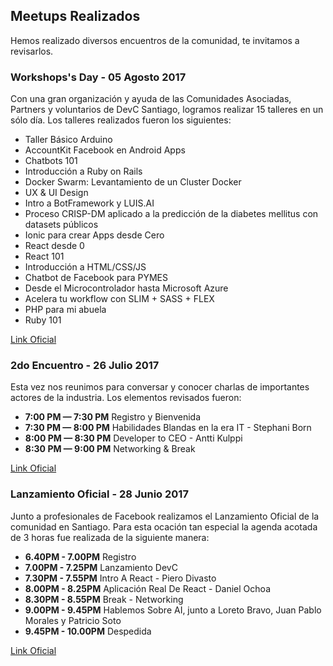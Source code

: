 ## Meetups Realizados
Hemos realizado diversos encuentros de la comunidad, te invitamos a revisarlos.

### Workshops's Day - 05 Agosto 2017
Con una gran organización y ayuda de las Comunidades Asociadas, Partners y voluntarios de DevC Santiago, logramos realizar 15 talleres en un sólo día. Los talleres realizados fueron los siguientes:

* Taller Básico Arduino
* AccountKit Facebook en Android Apps
* Chatbots 101
* Introducción a Ruby on Rails
* Docker Swarm: Levantamiento de un Cluster Docker
* UX & UI Design
* Intro a BotFramework y LUIS.AI
* Proceso CRISP-DM aplicado a la predicción de la diabetes mellitus con datasets públicos
* Ionic para crear Apps desde Cero
* React desde 0
* React 101
* Introducción a HTML/CSS/JS
* Chatbot de Facebook para PYMES
* Desde el Microcontrolador hasta Microsoft Azure
* Acelera tu workflow con SLIM + SASS + FLEX
* PHP para mi abuela
* Ruby 101

[Link Oficial](https://www.facebook.com/events/118201312153260)

### 2do Encuentro - 26 Julio 2017
Esta vez nos reunimos para conversar y conocer charlas de importantes actores de la industria. Los elementos revisados fueron:

* **7:00 PM — 7:30 PM** Registro y Bienvenida
* **7:30 PM — 8:00 PM** Habilidades Blandas en la era IT - Stephani Born
* **8:00 PM — 8:30 PM** Developer to CEO - Antti Kulppi
* **8:30 PM — 9:00 PM** Networking & Break

[Link Oficial](https://www.facebook.com/events/1184213805015921)

### Lanzamiento Oficial - 28 Junio 2017
Junto a profesionales de Facebook realizamos el Lanzamiento Oficial de la comunidad en Santiago. Para esta ocación tan especial la agenda acotada de 3 horas fue realizada de la siguiente manera:

* **6.40PM - 7.00PM** Registro
* **7.00PM - 7.25PM** Lanzamiento DevC
* **7.30PM - 7.55PM** Intro A React - Piero Divasto
* **8.00PM - 8.25PM** Aplicación Real De React - Daniel Ochoa
* **8.30PM - 8.55PM** Break - Networking
* **9.00PM - 9.45PM** Hablemos Sobre AI, junto a Loreto Bravo, Juan Pablo Morales y Patricio Soto
* **9.45PM - 10.00PM** Despedida

[Link Oficial](https://www.facebook.com/events/196260707564490)
